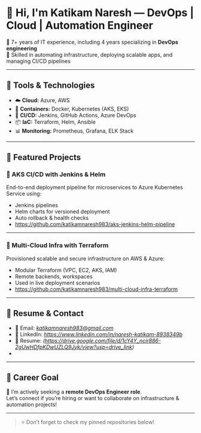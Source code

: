 # 👋 Hi, I'm Katikam Naresh — DevOps | Cloud | Automation Engineer

🔧 7+ years of IT experience, including 4 years specializing in **DevOps engineering**  
🚀 Skilled in automating infrastructure, deploying scalable apps, and managing CI/CD pipelines

---

## 🔧 Tools & Technologies
- ☁️ **Cloud:** Azure, AWS
- 🐳 **Containers:** Docker, Kubernetes (AKS, EKS)
- 🔁 **CI/CD:** Jenkins, GitHub Actions, Azure DevOps
- 📦 **IaC:** Terraform, Helm, Ansible
- 📊 **Monitoring:** Prometheus, Grafana, ELK Stack

---

## 🚀 Featured Projects

### 🔹 AKS CI/CD with Jenkins & Helm
End-to-end deployment pipeline for microservices to Azure Kubernetes Service using:
- Jenkins pipelines
- Helm charts for versioned deployment
- Auto rollback & health checks
- https://github.com/katikamnaresh983/aks-jenkins-helm-pipeline
---

### 🔹 Multi-Cloud Infra with Terraform
Provisioned scalable and secure infrastructure on AWS & Azure:
- Modular Terraform (VPC, EC2, AKS, IAM)
- Remote backends, workspaces
- Used in live deployment scenarios
- https://github.com/katikamnaresh983/multi-cloud-infra-terraform
---

## 📄 Resume & Contact

- 📧 Email: *katikamnaresh983@gmail.com*
- 🔗 LinkedIn: *https://www.linkedin.com/in/naresh-katikam-8938349b*
- 📄 Resume: *(https://drive.google.com/file/d/1cY4Y_ncir886-2gUwHDfpKDwUZLQ9Jyk/view?usp=drive_link)*
- 

---

## 🎯 Career Goal

💼 I’m actively seeking a **remote DevOps Engineer role**.  
Let’s connect if you’re hiring or want to collaborate on infrastructure & automation projects!

---

> ⭐️ Don’t forget to check my pinned repositories below!
